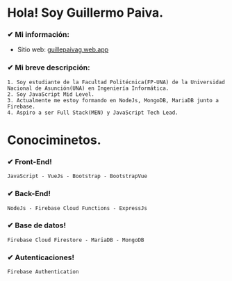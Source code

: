 # Hola! Soy Guillermo Paiva.

### ✔ Mi información:
- Sitio web: [guillepaivag.web.app](https://guillepaivag.web.app)

### ✔ Mi breve descripción:
~~~
1. Soy estudiante de la Facultad Politécnica(FP-UNA) de la Universidad Nacional de Asunción(UNA) en Ingeniería Informática.
2. Soy JavaScript Mid Level.
3. Actualmente me estoy formando en NodeJs, MongoDB, MariaDB junto a Firebase.
4. Aspiro a ser Full Stack(MEN) y JavaScript Tech Lead.
~~~

# Conociminetos.

### ✔ Front-End!
~~~
JavaScript - VueJs - Bootstrap - BootstrapVue
~~~

### ✔ Back-End!
~~~
NodeJs - Firebase Cloud Functions - ExpressJs
~~~

### ✔ Base de datos!
~~~
Firebase Cloud Firestore - MariaDB - MongoDB
~~~

### ✔ Autenticaciones!
~~~
Firebase Authentication
~~~








